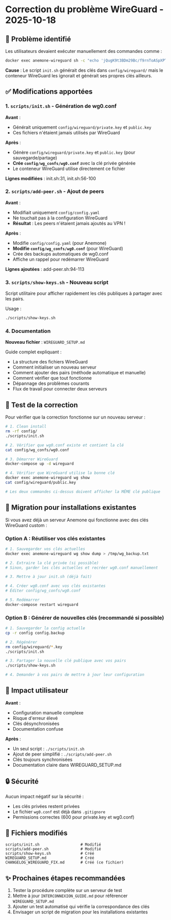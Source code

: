 # Correction du problème WireGuard - 2025-10-18

## 🐛 Problème identifié

Les utilisateurs devaient exécuter manuellement des commandes comme :
```bash
docker exec anemone-wireguard sh -c "echo 'jQugK9t3BDm29Bc/f9rnToASpXPTCAPAXDvheyjNUBE=' | wg pubkey" > config/wireguard/public.key
```

**Cause** : Le script `init.sh` générait des clés dans `config/wireguard/` mais le conteneur WireGuard les ignorait et générait ses propres clés ailleurs.

## ✅ Modifications apportées

### 1. `scripts/init.sh` - Génération de wg0.conf

**Avant** :
- Générait uniquement `config/wireguard/private.key` et `public.key`
- Ces fichiers n'étaient jamais utilisés par WireGuard

**Après** :
- Génère `config/wireguard/private.key` et `public.key` (pour sauvegarde/partage)
- **Crée `config/wg_confs/wg0.conf`** avec la clé privée générée
- Le conteneur WireGuard utilise directement ce fichier

**Lignes modifiées** : init.sh:31, init.sh:56-100

### 2. `scripts/add-peer.sh` - Ajout de peers

**Avant** :
- Modifiait uniquement `config/config.yaml`
- Ne touchait pas à la configuration WireGuard
- **Résultat** : Les peers n'étaient jamais ajoutés au VPN !

**Après** :
- Modifie `config/config.yaml` (pour Anemone)
- **Modifie `config/wg_confs/wg0.conf`** (pour WireGuard)
- Crée des backups automatiques de wg0.conf
- Affiche un rappel pour redémarrer WireGuard

**Lignes ajoutées** : add-peer.sh:94-113

### 3. `scripts/show-keys.sh` - Nouveau script

Script utilitaire pour afficher rapidement les clés publiques à partager avec les pairs.

Usage :
```bash
./scripts/show-keys.sh
```

### 4. Documentation

**Nouveau fichier** : `WIREGUARD_SETUP.md`

Guide complet expliquant :
- La structure des fichiers WireGuard
- Comment initialiser un nouveau serveur
- Comment ajouter des pairs (méthode automatique et manuelle)
- Comment vérifier que tout fonctionne
- Dépannage des problèmes courants
- Flux de travail pour connecter deux serveurs

## 🧪 Test de la correction

Pour vérifier que la correction fonctionne sur un nouveau serveur :

```bash
# 1. Clean install
rm -rf config/
./scripts/init.sh

# 2. Vérifier que wg0.conf existe et contient la clé
cat config/wg_confs/wg0.conf

# 3. Démarrer WireGuard
docker-compose up -d wireguard

# 4. Vérifier que WireGuard utilise la bonne clé
docker exec anemone-wireguard wg show
cat config/wireguard/public.key

# Les deux commandes ci-dessus doivent afficher la MÊME clé publique
```

## 📝 Migration pour installations existantes

Si vous avez déjà un serveur Anemone qui fonctionne avec des clés WireGuard custom :

### Option A : Réutiliser vos clés existantes

```bash
# 1. Sauvegarder vos clés actuelles
docker exec anemone-wireguard wg show dump > /tmp/wg_backup.txt

# 2. Extraire la clé privée (si possible)
# Sinon, garder les clés actuelles et recréer wg0.conf manuellement

# 3. Mettre à jour init.sh (déjà fait)

# 4. Créer wg0.conf avec vos clés existantes
# Éditer config/wg_confs/wg0.conf

# 5. Redémarrer
docker-compose restart wireguard
```

### Option B : Générer de nouvelles clés (recommandé si possible)

```bash
# 1. Sauvegarder la config actuelle
cp -r config config.backup

# 2. Régénérer
rm config/wireguard/*.key
./scripts/init.sh

# 3. Partager la nouvelle clé publique avec vos pairs
./scripts/show-keys.sh

# 4. Demander à vos pairs de mettre à jour leur configuration
```

## 🎯 Impact utilisateur

**Avant** :
- Configuration manuelle complexe
- Risque d'erreur élevé
- Clés désynchronisées
- Documentation confuse

**Après** :
- Un seul script : `./scripts/init.sh`
- Ajout de peer simplifié : `./scripts/add-peer.sh`
- Clés toujours synchronisées
- Documentation claire dans WIREGUARD_SETUP.md

## 🔒 Sécurité

Aucun impact négatif sur la sécurité :
- Les clés privées restent privées
- Le fichier `wg0.conf` est déjà dans `.gitignore`
- Permissions correctes (600 pour private.key et wg0.conf)

## 📌 Fichiers modifiés

```
scripts/init.sh                  # Modifié
scripts/add-peer.sh              # Modifié
scripts/show-keys.sh             # Créé
WIREGUARD_SETUP.md               # Créé
CHANGELOG_WIREGUARD_FIX.md       # Créé (ce fichier)
```

## ✨ Prochaines étapes recommandées

1. Tester la procédure complète sur un serveur de test
2. Mettre à jour `INTERCONNEXION_GUIDE.md` pour référencer `WIREGUARD_SETUP.md`
3. Ajouter un test automatisé qui vérifie la correspondance des clés
4. Envisager un script de migration pour les installations existantes

